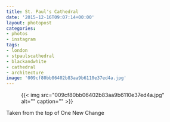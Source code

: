 ```yaml
---
title: St. Paul's Cathedral
date: '2015-12-16T09:07:14+00:00'
layout: photopost
categories:
- photos
- instagram
tags:
- london
- stpaulscathedral
- blackandwhite
- cathedral
- architecture
image: '009cf80bb06402b83aa9b6110e37ed4a.jpg'
---
```


<figure class="photo photo--square">
  {{< img src="009cf80bb06402b83aa9b6110e37ed4a.jpg" alt="" caption="" >}}

</figure>

Taken from the top of One New Change


